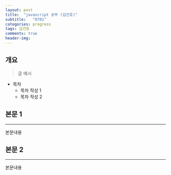 ```yaml
---
layout: post
title:  "javascript 공부 (김건호)"
subtitle:   "0701"
categories: progress
tags: 김건호
comments: true
header-img: 
---
```


## 개요
> 글 예시

- 목차
	- 목차 작성 1
	- 목차 작성 2 
  

## 본문 1
---
본문내용



## 본문 2
---
본문내용
